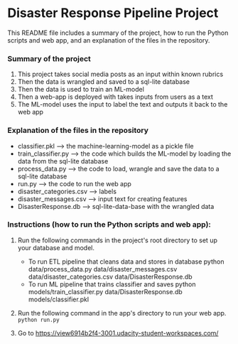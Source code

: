 # Disaster Response Pipeline Project
This README file includes a summary of the project, how to run the Python scripts and web app, and an explanation of the files in the repository.

### Summary of the project
1. This project takes social media posts as an input within known rubrics
2. Then the data is wrangled and saved to a sql-lite database
3. Then the data is used to train an ML-model
4. Then a web-app is deployed with takes inputs from users as a text
5. The ML-model uses the input to label the text and outputs it back to the web app

### Explanation of the files in the repository
- classifier.pkl --> the machine-learning-model as a pickle file
- train_classifier.py --> the code which builds the ML-model by loading the data from the sql-lite database
- process_data.py --> the code to load, wrangle and save the data to a sql-lite database
- run.py --> the code to run the web app
- disaster_categories.csv --> labels
- disaster_messages.csv --> input text for creating features
- DisasterResponse.db --> sql-lite-data-base with the wrangled data

### Instructions (how to run the Python scripts and web app):
1. Run the following commands in the project's root directory to set up your database and model.

    - To run ETL pipeline that cleans data and stores in database
        python data/process_data.py data/disaster_messages.csv data/disaster_categories.csv data/DisasterResponse.db
    - To run ML pipeline that trains classifier and saves
        python models/train_classifier.py data/DisasterResponse.db models/classifier.pkl

2. Run the following command in the app's directory to run your web app.
    `python run.py`

3. Go to https://view6914b2f4-3001.udacity-student-workspaces.com/
